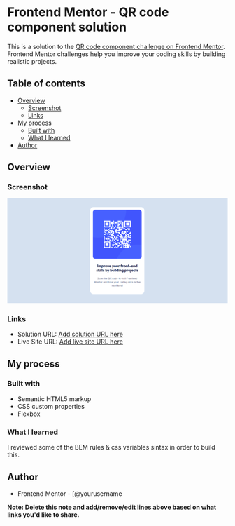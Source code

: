 # Frontend Mentor - QR code component solution

This is a solution to the [QR code component challenge on Frontend Mentor](https://www.frontendmentor.io/challenges/qr-code-component-iux_sIO_H). Frontend Mentor challenges help you improve your coding skills by building realistic projects. 

## Table of contents

- [Overview](#overview)
  - [Screenshot](#screenshot)
  - [Links](#links)
- [My process](#my-process)
  - [Built with](#built-with)
  - [What I learned](#what-i-learned)
- [Author](#author)

## Overview

### Screenshot

![image-20241229234726725](./screenshot.png)

### Links

- Solution URL: [Add solution URL here](https://github.com/Melbita/qr-code-component)
- Live Site URL: [Add live site URL here](https://melbita.github.io/qr-code-component/)

## My process

### Built with

- Semantic HTML5 markup
- CSS custom properties
- Flexbox

### What I learned

I reviewed some of the BEM rules & css variables sintax in order to build this.

## Author

- Frontend Mentor - [@yourusername

**Note: Delete this note and add/remove/edit lines above based on what links you'd like to share.**
